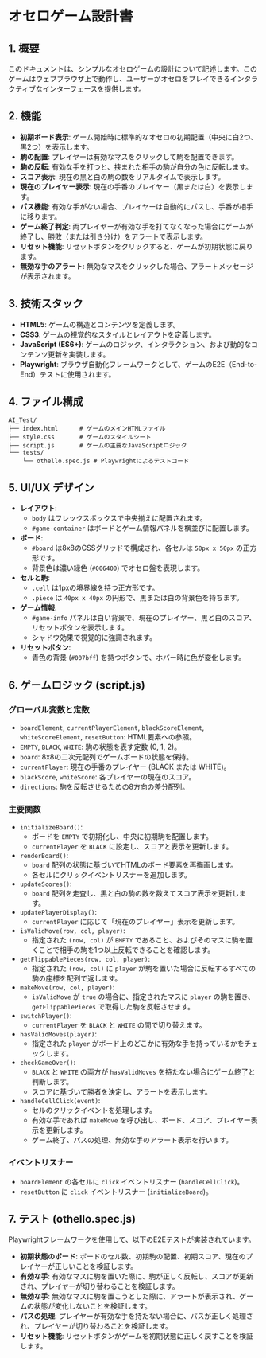 # オセロゲーム設計書

## 1. 概要

このドキュメントは、シンプルなオセロゲームの設計について記述します。このゲームはウェブブラウザ上で動作し、ユーザーがオセロをプレイできるインタラクティブなインターフェースを提供します。

## 2. 機能

*   **初期ボード表示**: ゲーム開始時に標準的なオセロの初期配置（中央に白2つ、黒2つ）を表示します。
*   **駒の配置**: プレイヤーは有効なマスをクリックして駒を配置できます。
*   **駒の反転**: 有効な手を打つと、挟まれた相手の駒が自分の色に反転します。
*   **スコア表示**: 現在の黒と白の駒の数をリアルタイムで表示します。
*   **現在のプレイヤー表示**: 現在の手番のプレイヤー（黒または白）を表示します。
*   **パス機能**: 有効な手がない場合、プレイヤーは自動的にパスし、手番が相手に移ります。
*   **ゲーム終了判定**: 両プレイヤーが有効な手を打てなくなった場合にゲームが終了し、勝敗（または引き分け）をアラートで表示します。
*   **リセット機能**: リセットボタンをクリックすると、ゲームが初期状態に戻ります。
*   **無効な手のアラート**: 無効なマスをクリックした場合、アラートメッセージが表示されます。

## 3. 技術スタック

*   **HTML5**: ゲームの構造とコンテンツを定義します。
*   **CSS3**: ゲームの視覚的なスタイルとレイアウトを定義します。
*   **JavaScript (ES6+)**: ゲームのロジック、インタラクション、および動的なコンテンツ更新を実装します。
*   **Playwright**: ブラウザ自動化フレームワークとして、ゲームのE2E（End-to-End）テストに使用されます。

## 4. ファイル構成

```
AI_Test/
├── index.html      # ゲームのメインHTMLファイル
├── style.css       # ゲームのスタイルシート
├── script.js       # ゲームの主要なJavaScriptロジック
└── tests/
    └── othello.spec.js # Playwrightによるテストコード
```

## 5. UI/UX デザイン

*   **レイアウト**:
    *   `body` はフレックスボックスで中央揃えに配置されます。
    *   `#game-container` はボードとゲーム情報パネルを横並びに配置します。
*   **ボード**:
    *   `#board` は8x8のCSSグリッドで構成され、各セルは `50px x 50px` の正方形です。
    *   背景色は濃い緑色 (`#006400`) でオセロ盤を表現します。
*   **セルと駒**:
    *   `.cell` は1pxの境界線を持つ正方形です。
    *   `.piece` は `40px x 40px` の円形で、黒または白の背景色を持ちます。
*   **ゲーム情報**:
    *   `#game-info` パネルは白い背景で、現在のプレイヤー、黒と白のスコア、リセットボタンを表示します。
    *   シャドウ効果で視覚的に強調されます。
*   **リセットボタン**:
    *   青色の背景 (`#007bff`) を持つボタンで、ホバー時に色が変化します。

## 6. ゲームロジック (script.js)

### グローバル変数と定数

*   `boardElement`, `currentPlayerElement`, `blackScoreElement`, `whiteScoreElement`, `resetButton`: HTML要素への参照。
*   `EMPTY`, `BLACK`, `WHITE`: 駒の状態を表す定数 (0, 1, 2)。
*   `board`: 8x8の二次元配列でゲームボードの状態を保持。
*   `currentPlayer`: 現在の手番のプレイヤー (BLACK または WHITE)。
*   `blackScore`, `whiteScore`: 各プレイヤーの現在のスコア。
*   `directions`: 駒を反転させるための8方向の差分配列。

### 主要関数

*   `initializeBoard()`:
    *   ボードを `EMPTY` で初期化し、中央に初期駒を配置します。
    *   `currentPlayer` を `BLACK` に設定し、スコアと表示を更新します。
*   `renderBoard()`:
    *   `board` 配列の状態に基づいてHTMLのボード要素を再描画します。
    *   各セルにクリックイベントリスナーを追加します。
*   `updateScores()`:
    *   `board` 配列を走査し、黒と白の駒の数を数えてスコア表示を更新します。
*   `updatePlayerDisplay()`:
    *   `currentPlayer` に応じて「現在のプレイヤー」表示を更新します。
*   `isValidMove(row, col, player)`:
    *   指定された `(row, col)` が `EMPTY` であること、およびそのマスに駒を置くことで相手の駒を1つ以上反転できることを確認します。
*   `getFlippablePieces(row, col, player)`:
    *   指定された `(row, col)` に `player` が駒を置いた場合に反転するすべての駒の座標を配列で返します。
*   `makeMove(row, col, player)`:
    *   `isValidMove` が `true` の場合に、指定されたマスに `player` の駒を置き、`getFlippablePieces` で取得した駒を反転させます。
*   `switchPlayer()`:
    *   `currentPlayer` を `BLACK` と `WHITE` の間で切り替えます。
*   `hasValidMoves(player)`:
    *   指定された `player` がボード上のどこかに有効な手を持っているかをチェックします。
*   `checkGameOver()`:
    *   `BLACK` と `WHITE` の両方が `hasValidMoves` を持たない場合にゲーム終了と判断します。
    *   スコアに基づいて勝者を決定し、アラートを表示します。
*   `handleCellClick(event)`:
    *   セルのクリックイベントを処理します。
    *   有効な手であれば `makeMove` を呼び出し、ボード、スコア、プレイヤー表示を更新します。
    *   ゲーム終了、パスの処理、無効な手のアラート表示を行います。

### イベントリスナー

*   `boardElement` の各セルに `click` イベントリスナー (`handleCellClick`)。
*   `resetButton` に `click` イベントリスナー (`initializeBoard`)。

## 7. テスト (othello.spec.js)

Playwrightフレームワークを使用して、以下のE2Eテストが実装されています。

*   **初期状態のボード**: ボードのセル数、初期駒の配置、初期スコア、現在のプレイヤーが正しいことを検証します。
*   **有効な手**: 有効なマスに駒を置いた際に、駒が正しく反転し、スコアが更新され、プレイヤーが切り替わることを検証します。
*   **無効な手**: 無効なマスに駒を置こうとした際に、アラートが表示され、ゲームの状態が変化しないことを検証します。
*   **パスの処理**: プレイヤーが有効な手を持たない場合に、パスが正しく処理され、プレイヤーが切り替わることを検証します。
*   **リセット機能**: リセットボタンがゲームを初期状態に正しく戻すことを検証します。
